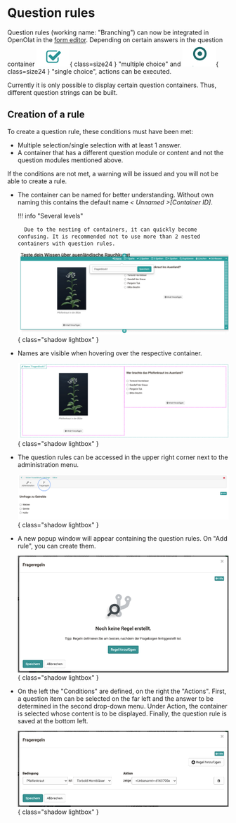 # Question rules

Question rules (working name: "Branching") can now be integrated in OpenOlat in the [form editor](../learningresources/Form_editor_Questionnaire_editor.md). Depending on certain answers in the question container ![Icon Checkmark](assets/image2021-5-5_9-32-45.png){ class=size24 } "multiple choice" and ![Icon Circle](assets/image2021-5-5_9-31-51.png){ class=size24 } "single choice", actions can be executed.

Currently it is only possible to display certain question containers. Thus, different question strings can be built.

## Creation of a rule

To create a question rule, these conditions must have been met:

* Multiple selection/single selection with at least 1 answer.
* A container that has a different question module or content and not the question modules mentioned above.

If the conditions are not met, a warning will be issued and you will not be able to create a rule.

* The container can be named for better understanding. Without own naming this contains the default name _< Unnamed >[Container ID]_.

    !!! info "Several levels"

        Due to the nesting of containers, it can quickly become confusing. It is recommended not to use more than 2 nested containers with question rules.

    ![Name container](assets/image2021-5-19_14-16-38.png){ class="shadow lightbox" }

* Names are visible when hovering over the respective container.

  ![Show container name](assets/image2021-5-19_14-27-15.png){ class="shadow lightbox" }

* The question rules can be accessed in the upper right corner next to the administration menu.

  ![Access question rules](assets/Fragebogen-icon.png){ class="shadow lightbox" }
  
* A new popup window will appear containing the question rules. On "Add rule", you can create them.

  ![Dialogue on creation of question rules](assets/image2021-5-6_8-50-14.png){ class="shadow lightbox" }
  
* On the left the "Conditions" are defined, on the right the "Actions". First, a question item can be selected on the far left and the answer to be determined in the second drop-down menu. Under Action, the container is selected whose content is to be displayed. Finally, the question rule is saved at the bottom left.

  ![Question rule editor](assets/image2021-5-6_8-55-31.png){ class="shadow lightbox" }
